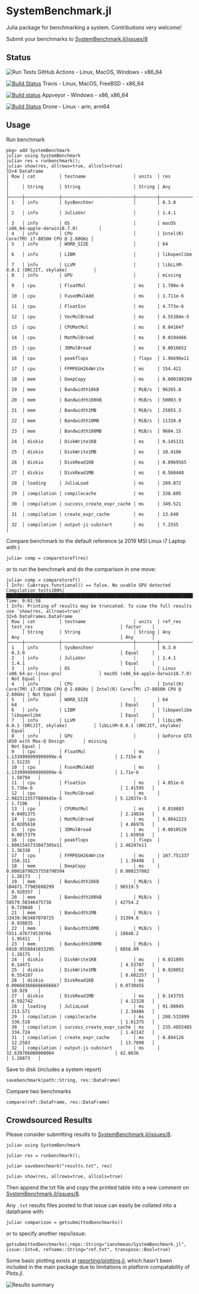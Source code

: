 # SystemBenchmark.jl
 Julia package for benchmarking a system. Contributions very welcome!

Submit your benchmarks to [SystemBenchmark.jl/issues/8](https://github.com/ianshmean/SystemBenchmark.jl/issues/8)

## Status

![Run Tests](https://github.com/ianshmean/SystemBenchmark.jl/workflows/Run%20tests/badge.svg?branch=master) GitHub Actions - Linux, MacOS, Windows - x86_64

[![Build Status](https://travis-ci.com/ianshmean/SystemBenchmark.jl.svg?branch=master)](https://travis-ci.com/ianshmean/SystemBenchmark.jl) Travis - Linux, MacOS, FreeBSD - x86_64

[![Build status](https://ci.appveyor.com/api/projects/status/ggiktxq7hkg2fvfs/branch/master?svg=true)](https://ci.appveyor.com/project/ianshmean/systembenchmark-jl/branch/master) Appveyor - Windows - x86, x86_64

[![Build Status](https://cloud.drone.io/api/badges/ianshmean/SystemBenchmark.jl/status.svg)](https://cloud.drone.io/ianshmean/SystemBenchmark.jl) Drone - Linux - arm, arm64


## Usage
Run benchmark
```
pkg> add SystemBenchmark
julia> using SystemBenchmark
julia> res = runbenchmark();
julia> show(res, allrows=true, allcols=true)
32×4 DataFrame
│ Row │ cat         │ testname                  │ units  │ res                                      │
│     │ String      │ String                    │ String │ Any                                      │
├─────┼─────────────┼───────────────────────────┼────────┼──────────────────────────────────────────┤
│ 1   │ info        │ SysBenchVer               │        │ 0.3.0                                    │
│ 2   │ info        │ JuliaVer                  │        │ 1.4.1                                    │
│ 3   │ info        │ OS                        │        │ macOS (x86_64-apple-darwin18.7.0)        │
│ 4   │ info        │ CPU                       │        │ Intel(R) Core(TM) i7-8850H CPU @ 2.60GHz │
│ 5   │ info        │ WORD_SIZE                 │        │ 64                                       │
│ 6   │ info        │ LIBM                      │        │ libopenlibm                              │
│ 7   │ info        │ LLVM                      │        │ libLLVM-8.0.1 (ORCJIT, skylake)          │
│ 8   │ info        │ GPU                       │        │ missing                                  │
│ 9   │ cpu         │ FloatMul                  │ ms     │ 1.708e-6                                 │
│ 10  │ cpu         │ FusedMulAdd               │ ms     │ 1.711e-6                                 │
│ 11  │ cpu         │ FloatSin                  │ ms     │ 4.773e-6                                 │
│ 12  │ cpu         │ VecMulBroad               │ ms     │ 4.55384e-5                               │
│ 13  │ cpu         │ CPUMatMul                 │ ms     │ 0.041647                                 │
│ 14  │ cpu         │ MatMulBroad               │ ms     │ 0.0194466                                │
│ 15  │ cpu         │ 3DMulBroad                │ ms     │ 0.0016652                                │
│ 16  │ cpu         │ peakflops                 │ flops  │ 1.96696e11                               │
│ 17  │ cpu         │ FFMPEGH264Write           │ ms     │ 154.421                                  │
│ 18  │ mem         │ DeepCopy                  │ ms     │ 0.000198299                              │
│ 19  │ mem         │ Bandwidth10kB             │ MiB/s  │ 96265.8                                  │
│ 20  │ mem         │ Bandwidth100kB            │ MiB/s  │ 50003.9                                  │
│ 21  │ mem         │ Bandwidth1MB              │ MiB/s  │ 25855.3                                  │
│ 22  │ mem         │ Bandwidth10MB             │ MiB/s  │ 11320.0                                  │
│ 23  │ mem         │ Bandwidth100MB            │ MiB/s  │ 9684.15                                  │
│ 24  │ diskio      │ DiskWrite1KB              │ ms     │ 0.145131                                 │
│ 25  │ diskio      │ DiskWrite1MB              │ ms     │ 10.4186                                  │
│ 26  │ diskio      │ DiskRead1KB               │ ms     │ 0.0969565                                │
│ 27  │ diskio      │ DiskRead1MB               │ ms     │ 0.560448                                 │
│ 28  │ loading     │ JuliaLoad                 │ ms     │ 209.872                                  │
│ 29  │ compilation │ compilecache              │ ms     │ 338.605                                  │
│ 30  │ compilation │ success_create_expr_cache │ ms     │ 349.521                                  │
│ 31  │ compilation │ create_expr_cache         │ ms     │ 13.648                                   │
│ 32  │ compilation │ output-ji-substart        │ ms     │ 7.2555                                   │
```

Compare benchmark to the default reference (a 2019 MSI Linux i7 Laptop with )
```
julia> comp = comparetoref(res)
```
or to run the benchmark and do the comparison in one move:
```
julia> comp = comparetoref()
[ Info: CuArrays.functional() == false. No usable GPU detected
Compilation tests100%|██████████████████████████████████████████████████████████████████████████████████████████████████████████████████████████████████████| Time: 0:01:58
[ Info: Printing of results may be truncated. To view the full results use `show(res, allrows=true)`
32×6 DataFrames.DataFrame
│ Row │ cat         │ testname                  │ units  │ ref_res                                  │ test_res                                 │ factor    │
│     │ String      │ String                    │ String │ Any                                      │ Any                                      │ Any       │
├─────┼─────────────┼───────────────────────────┼────────┼──────────────────────────────────────────┼──────────────────────────────────────────┼───────────┤
│ 1   │ info        │ SysBenchVer               │        │ 0.3.0                                    │ 0.3.0                                    │ Equal     │
│ 2   │ info        │ JuliaVer                  │        │ 1.4.1                                    │ 1.4.1                                    │ Equal     │
│ 3   │ info        │ OS                        │        │ Linux (x86_64-pc-linux-gnu)              │ macOS (x86_64-apple-darwin18.7.0)        │ Not Equal │
│ 4   │ info        │ CPU                       │        │ Intel(R) Core(TM) i7-9750H CPU @ 2.60GHz │ Intel(R) Core(TM) i7-8850H CPU @ 2.60GHz │ Not Equal │
│ 5   │ info        │ WORD_SIZE                 │        │ 64                                       │ 64                                       │ Equal     │
│ 6   │ info        │ LIBM                      │        │ libopenlibm                              │ libopenlibm                              │ Equal     │
│ 7   │ info        │ LLVM                      │        │ libLLVM-8.0.1 (ORCJIT, skylake)          │ libLLVM-8.0.1 (ORCJIT, skylake)          │ Equal     │
│ 8   │ info        │ GPU                       │        │ GeForce GTX 1650 with Max-Q Design       │ missing                                  │ Not Equal │
│ 9   │ cpu         │ FloatMul                  │ ms     │ 1.1339999999999999e-6                    │ 1.715e-6                                 │ 1.51235   │
│ 10  │ cpu         │ FusedMulAdd               │ ms     │ 1.1339999999999999e-6                    │ 1.71e-6                                  │ 1.50794   │
│ 11  │ cpu         │ FloatSin                  │ ms     │ 4.051e-6                                 │ 5.736e-6                                 │ 1.41595   │
│ 12  │ cpu         │ VecMulBroad               │ ms     │ 2.9823115577889445e-5                    │ 5.12837e-5                               │ 1.7196    │
│ 13  │ cpu         │ CPUMatMul                 │ ms     │ 0.018683                                 │ 0.0401375                                │ 2.14834   │
│ 14  │ cpu         │ MatMulBroad               │ ms     │ 0.0042223                                │ 0.0205616                                │ 4.86976   │
│ 15  │ cpu         │ 3DMulBroad                │ ms     │ 0.0010529                                │ 0.0017379                                │ 1.65058   │
│ 16  │ cpu         │ peakflops                 │ flops  │ 1.8061545733047305e11                    │ 2.46247e11                               │ 1.36338   │
│ 17  │ cpu         │ FFMPEGH264Write           │ ms     │ 107.751337                               │ 150.311                                  │ 1.39498   │
│ 18  │ mem         │ DeepCopy                  │ ms     │ 0.00018790257558790594                   │ 0.000237082                              │ 1.26173   │
│ 19  │ mem         │ Bandwidth10kB             │ MiB/s  │ 104871.77985698299                       │ 96519.5                                  │ 0.920357  │
│ 20  │ mem         │ Bandwidth100kB            │ MiB/s  │ 58579.50346475738                        │ 42754.2                                  │ 0.729848  │
│ 21  │ mem         │ Bandwidth1MB              │ MiB/s  │ 33439.963407070725                       │ 31394.6                                  │ 0.938835  │
│ 22  │ mem         │ Bandwidth10MB             │ MiB/s  │ 5551.476774539766                        │ 10848.2                                  │ 1.95411   │
│ 23  │ mem         │ Bandwidth100MB            │ MiB/s  │ 6910.9558841033295                       │ 8858.09                                  │ 1.28175   │
│ 24  │ diskio      │ DiskWrite1KB              │ ms     │ 0.031895                                 │ 0.14471                                  │ 4.53707   │
│ 25  │ diskio      │ DiskWrite1MB              │ ms     │ 0.920052                                 │ 0.554107                                 │ 0.602257  │
│ 26  │ diskio      │ DiskRead1KB               │ ms     │ 0.006683666666666667                     │ 0.0730455                                │ 10.929    │
│ 27  │ diskio      │ DiskRead1MB               │ ms     │ 0.143755                                 │ 0.592742                                 │ 4.12328   │
│ 28  │ loading     │ JuliaLoad                 │ ms     │ 91.08045                                 │ 213.571                                  │ 2.34486   │
│ 29  │ compilation │ compilecache              │ ms     │ 208.532099                               │ 336.518                                  │ 1.61375   │
│ 30  │ compilation │ success_create_expr_cache │ ms     │ 235.4855485                              │ 334.724                                  │ 1.42142   │
│ 31  │ compilation │ create_expr_cache         │ ms     │ 0.894126                                 │ 12.2583                                  │ 13.7098   │
│ 32  │ compilation │ output-ji-substart        │ ms     │ 32.639706000000004                       │ 42.0636                                  │ 1.28873   │

```

Save to disk (includes a system report)
```
savebenchmark(path::String, res::DataFrame)
```

Compare two benchmarks
```
compare(ref::DataFrame, res::DataFrame)
```

## Crowdsourced Results

Please consider submitting results to [SystemBenchmark.jl/issues/8](https://github.com/ianshmean/SystemBenchmark.jl/issues/8).

```
julia> using SystemBenchmark

julia> res = runbenchmark();

julia> savebenchmark("results.txt", res)

julia> show(res, allrows=true, allcols=true)
```
Then append the txt file and copy the printed table into a new comment on [SystemBenchmark.jl/issues/8](https://github.com/ianshmean/SystemBenchmark.jl/issues/8).


Any `.txt` results files posted to that issue can easily be collated into a dataframe with:
```
julia> comparison = getsubmittedbenchmarks()
```
or to specify another repo/issue:
```
getsubmittedbenchmarks(;repo::String="ianshmean/SystemBenchmark.jl", issue::Int=8, refname::String="ref.txt", transpose::Bool=true)
```

Some basic plotting exists at [reporting/plotting.jl](https://github.com/ianshmean/SystemBenchmark.jl/reporting/plotting.jl), which hasn't been included in the main package due to limitations in platform compatability of Plots.jl.

![Results summary](reporting/summary_report.png)

